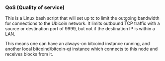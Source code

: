 ### QoS (Quality of service) ###

This is a Linux bash script that will set up tc to limit the outgoing bandwidth for connections to the Ubicoin network. It limits outbound TCP traffic with a source or destination port of 9999, but not if the destination IP is within a LAN.

This means one can have an always-on bitcoind instance running, and another local bitcoind/bitcoin-qt instance which connects to this node and receives blocks from it.
